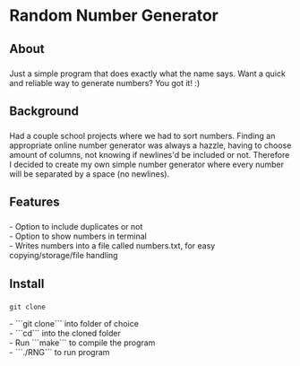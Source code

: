 <h1 align="left">Random Number Generator</h1>

###

<h2 align="left">About</h2>

###

<p align="left">Just a simple program that does exactly what the name says. Want a quick and reliable way to generate numbers? You got it! :)</p>

###

<h2 align="left">Background</h2>

###

<p align="left">Had a couple school projects where we had to sort numbers. Finding an appropriate online number generator was always a hazzle, having to choose amount of columns, not knowing if newlines'd be included or not. Therefore I decided to create my own simple number generator where every number will be separated by a space (no newlines).</p>

###

<h2 align="left">Features</h2>

###

<p align="left">- Option to include duplicates or not<br>- Option to show numbers in terminal<br>- Writes numbers into a file called numbers.txt, for easy copying/storage/file handling</p>

###

<h2 align="left">Install</h2>

###
```git clone```
<p align="left">- ```git clone``` into folder of choice<br>- ```cd``` into the cloned folder<br>- Run ```make``` to compile the program<br>- ```./RNG``` to run program</p>
